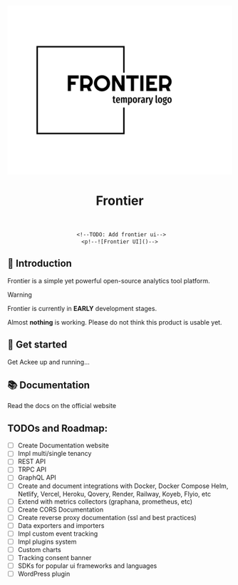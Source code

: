 <div align="center">

<img src="https://github.com/Azure-Blade/Frontier/blob/main/public/frontier-high-resolution-logo-black.png" title="Frontier" alt="Frontier logo" width="512">

# Frontier

<br/>

     <!--TODO: Add frontier ui-->
    <p!--![Frontier UI]()-->

</div>

## 👋 Introduction

Frontier is a simple yet powerful open-source analytics tool platform.



> [!WARNING]
> Frontier is currently in **EARLY** development stages.
> 
> Almost **nothing** is working. Please do not think this product is usable yet.

## 🚀 Get started

Get Ackee up and running…

## 📚 Documentation

Read the docs on the official website

## TODOs and Roadmap:

- [ ] Create Documentation website
- [ ] Impl multi/single tenancy
- [ ] REST API
- [ ] TRPC API
- [ ] GraphQL API
- [ ] Create and document integrations with Docker, Docker Compose Helm, Netlify, Vercel, Heroku, Qovery, Render, Railway, Koyeb, Flyio, etc
- [ ] Extend with metrics collectors (graphana, prometheus, etc)
- [ ] Create CORS Documentation
- [ ] Create reverse proxy documentation (ssl and best practices)
- [ ] Data exporters and importers
- [ ] Impl custom event tracking
- [ ] Impl plugins system
- [ ] Custom charts
- [ ] Tracking consent banner
- [ ] SDKs for popular ui frameworks and languages
- [ ] WordPress plugin
